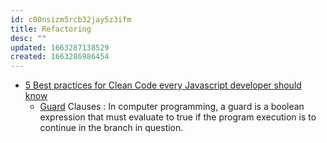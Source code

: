 ```yaml
---
id: c00nsizm5rcb32jay5z3ifm
title: Refactoring
desc: ""
updated: 1663287138529
created: 1663286986454
---
```


- [5 Best practices for Clean Code every Javascript developer should know](https://medium.com/@vitaliysteffensen/5-best-practices-for-clean-code-every-javascript-developer-should-know-13a6472d8b77)
  - [Guard](<https://en.wikipedia.org/wiki/Guard_(computer_science)>) Clauses : In computer programming, a guard is a boolean expression that must evaluate to true if the program execution is to continue in the branch in question.
